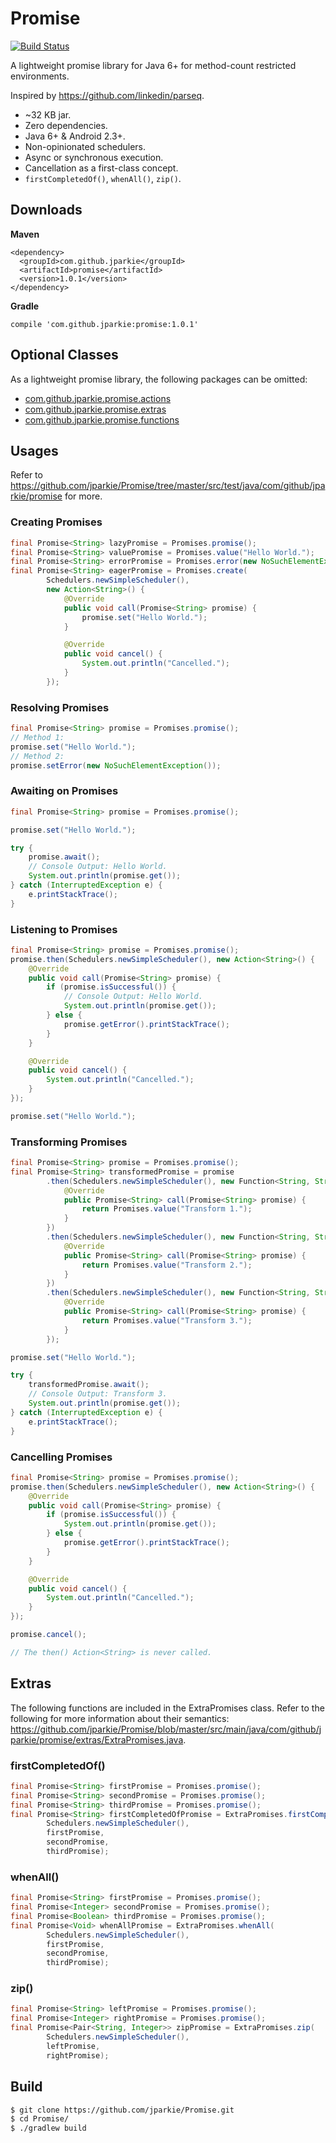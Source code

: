 # Promise
[![Build Status](https://travis-ci.org/jparkie/Promise.svg?branch=master)](https://travis-ci.org/jparkie/Promise)

A lightweight promise library for Java 6+ for method-count restricted environments.

Inspired by https://github.com/linkedin/parseq.

- ~32 KB jar.
- Zero dependencies.
- Java 6+ & Android 2.3+.
- Non-opinionated schedulers.
- Async or synchronous execution.
- Cancellation as a first-class concept.
- `firstCompletedOf()`, `whenAll()`, `zip()`.

## Downloads

**Maven**
```
<dependency>
  <groupId>com.github.jparkie</groupId>
  <artifactId>promise</artifactId>
  <version>1.0.1</version>
</dependency>
```

**Gradle**
```
compile 'com.github.jparkie:promise:1.0.1'
```

## Optional Classes

As a lightweight promise library, the following packages can be omitted:
- [com.github.jparkie.promise.actions](https://github.com/jparkie/Promise/tree/master/src/main/java/com/github/jparkie/promise/actions)
- [com.github.jparkie.promise.extras](https://github.com/jparkie/Promise/tree/master/src/main/java/com/github/jparkie/promise/extras)
- [com.github.jparkie.promise.functions](https://github.com/jparkie/Promise/tree/master/src/main/java/com/github/jparkie/promise/functions)

## Usages

Refer to https://github.com/jparkie/Promise/tree/master/src/test/java/com/github/jparkie/promise for more.

### Creating Promises
```java
final Promise<String> lazyPromise = Promises.promise();
final Promise<String> valuePromise = Promises.value("Hello World.");
final Promise<String> errorPromise = Promises.error(new NoSuchElementException());
final Promise<String> eagerPromise = Promises.create(
        Schedulers.newSimpleScheduler(),
        new Action<String>() {
            @Override
            public void call(Promise<String> promise) {
                promise.set("Hello World.");
            }

            @Override
            public void cancel() {
                System.out.println("Cancelled.");
            }
        });
```

### Resolving Promises
```java
final Promise<String> promise = Promises.promise();
// Method 1:
promise.set("Hello World.");
// Method 2:
promise.setError(new NoSuchElementException());
```

### Awaiting on Promises
```java
final Promise<String> promise = Promises.promise();

promise.set("Hello World.");

try {
    promise.await();
    // Console Output: Hello World.
    System.out.println(promise.get());
} catch (InterruptedException e) {
    e.printStackTrace();
}
```

### Listening to Promises
```java
final Promise<String> promise = Promises.promise();
promise.then(Schedulers.newSimpleScheduler(), new Action<String>() {
    @Override
    public void call(Promise<String> promise) {
        if (promise.isSuccessful()) {
            // Console Output: Hello World.
            System.out.println(promise.get());
        } else {
            promise.getError().printStackTrace();
        }
    }

    @Override
    public void cancel() {
        System.out.println("Cancelled.");
    }
});

promise.set("Hello World.");
```

### Transforming Promises
```java
final Promise<String> promise = Promises.promise();
final Promise<String> transformedPromise = promise
        .then(Schedulers.newSimpleScheduler(), new Function<String, String>() {
            @Override
            public Promise<String> call(Promise<String> promise) {
                return Promises.value("Transform 1.");
            }
        })
        .then(Schedulers.newSimpleScheduler(), new Function<String, String>() {
            @Override
            public Promise<String> call(Promise<String> promise) {
                return Promises.value("Transform 2.");
            }
        })
        .then(Schedulers.newSimpleScheduler(), new Function<String, String>() {
            @Override
            public Promise<String> call(Promise<String> promise) {
                return Promises.value("Transform 3.");
            }
        });

promise.set("Hello World.");

try {
    transformedPromise.await();
    // Console Output: Transform 3.
    System.out.println(promise.get());
} catch (InterruptedException e) {
    e.printStackTrace();
}
```

### Cancelling Promises
```java
final Promise<String> promise = Promises.promise();
promise.then(Schedulers.newSimpleScheduler(), new Action<String>() {
    @Override
    public void call(Promise<String> promise) {
        if (promise.isSuccessful()) {
            System.out.println(promise.get());
        } else {
            promise.getError().printStackTrace();
        }
    }

    @Override
    public void cancel() {
        System.out.println("Cancelled.");
    }
});

promise.cancel();

// The then() Action<String> is never called.
```

## Extras

The following functions are included in the ExtraPromises class. Refer to the following for more information about their semantics: https://github.com/jparkie/Promise/blob/master/src/main/java/com/github/jparkie/promise/extras/ExtraPromises.java.

### firstCompletedOf()
```java
final Promise<String> firstPromise = Promises.promise();
final Promise<String> secondPromise = Promises.promise();
final Promise<String> thirdPromise = Promises.promise();
final Promise<String> firstCompletedOfPromise = ExtraPromises.firstCompletedOf(
        Schedulers.newSimpleScheduler(),
        firstPromise,
        secondPromise,
        thirdPromise);
```

### whenAll()
```java
final Promise<String> firstPromise = Promises.promise();
final Promise<Integer> secondPromise = Promises.promise();
final Promise<Boolean> thirdPromise = Promises.promise();
final Promise<Void> whenAllPromise = ExtraPromises.whenAll(
        Schedulers.newSimpleScheduler(),
        firstPromise,
        secondPromise,
        thirdPromise);
```

### zip()
```java
final Promise<String> leftPromise = Promises.promise();
final Promise<Integer> rightPromise = Promises.promise();
final Promise<Pair<String, Integer>> zipPromise = ExtraPromises.zip(
        Schedulers.newSimpleScheduler(),
        leftPromise,
        rightPromise);
```

## Build

```bash
$ git clone https://github.com/jparkie/Promise.git
$ cd Promise/
$ ./gradlew build
```
